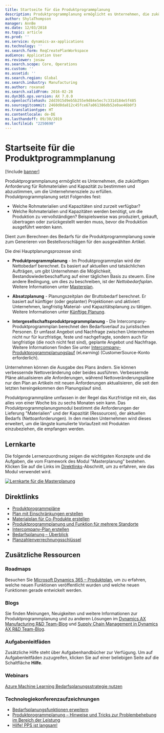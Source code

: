 ```yaml
---
title: Startseite für die Produktprogrammplanung
description: Produktprogrammplanung ermöglicht es Unternehmen, die zukünftigen Anforderung für Rohmaterialen und Kapazität zu bestimmen und abzustimmen, um die Unternehmensziele zu erfüllen.
author: ShylaThompson
manager: AnnBe
ms.date: 12/03/2018
ms.topic: article
ms.prod: ''
ms.service: dynamics-ax-applications
ms.technology: ''
ms.search.form: ReqCreatePlanWorkspace
audience: Application User
ms.reviewer: josaw
ms.search.scope: Core, Operations
ms.custom: ''
ms.assetid: ''
ms.search.region: Global
ms.search.industry: Manufacturing
ms.author: roxanad
ms.search.validFrom: 2016-02-28
ms.dyn365.ops.version: AX 7.0.0
ms.openlocfilehash: 2dd3915d9eb5b255e9d84e5ec7c331d184e5f485
ms.sourcegitcommit: 2460d0da812c45fce67a061386db52e0ae46b0f3
ms.translationtype: HT
ms.contentlocale: de-DE
ms.lasthandoff: 09/30/2019
ms.locfileid: "2250690"
---
```

# <a name="master-planning-home-page"></a>Startseite für die Produktprogrammplanung

[!include [banner](../includes/banner.md)]

Produktprogrammplanung ermöglicht es Unternehmen, die zukünftigen Anforderung für Rohmaterialen und Kapazität zu bestimmen und abzustimmen, um die Unternehmensziele zu erfüllen. Produktprogrammplanung setzt Folgendes fest: 

-  Welche Rohmaterialien und Kapazitäten sind zurzeit verfügbar? 
-  Welche Rohmaterialien und Kapazitäten werden benötigt, um die Produktion zu vervollständigen? Beispielsweise was produziert, gekauft, übertragen oder zurückgestellt werden muss, bevor die Produktion ausgeführt werden kann.

Dient zum Berechnen des Bedarfs für die Produktprogrammplanung sowie zum Generieren von Bestellvorschlägen für den ausgewählten Artikel.

Die drei Hauptplanungsprozesse sind:

-  **Produktprogrammplanung** - Im Produktprogrammplan wird der Nettobedarf berechnet. Es basiert auf aktuellen und tatsächlichen Aufträgen, um gibt Unternehmen die Möglichkeit, Bestandswiederbeschaffung auf einer täglichen Basis zu steuern. Eine andere Bedingung, um dies zu beschreiben, ist der *Nettobedarfsplan*. Weitere Informationen unter [Masterplan](master-plans.md). 

-  **Absatzplanung** - Planungszeitplan der Bruttobedarf berechnet. Er basiert auf künftiger (oder geplanter) Projektionen und aktiviert Unternehmen, langfristig Material- und Kapazitätsplanung zu tätigen. Weitere Informationen unter [Künftige Planung](introduction-demand-forecasting.md). 

-  **Intergesellschaftsproduktprogrammplanung** - Die Intercompany-Produktprogrammplan berechnet den Bedarfsverlauf zu juristischen Personen. Er umfasst Angebot und Nachfrage zwischen Unternehmen nicht nur für kurzfristige, feste und nachgefragte, sondern auch für langfristige (die noch nicht fest sind), geplante Angebot und Nachfrage. Weitere Informationen finden Sie unter [Intercompany-Produktprogrammplanungslauf](https://mbspartner.microsoft.com/AX/CourseOverview/1276) (eLearning) (CustomerSource-Konto erforderlich). 

Unternehmen können die Ausgabe des Plans ändern. Sie können verbessernde Nettoveränderung oder beides ausführen. Verbessernde Pläne aktualisieren alle Anforderungen, während Nettoveränderungspläne nur den Plan an Artikeln mit neuen Anforderungen aktualisieren, die seit den letzten hereingekommen den Planungslauf sind.

Produktprogrammpläne umfassen in der Regel das Kurzfristige mit ein, das alles von einer Woche bis zu sechs Monaten sein kann. Das Produktprogrammplanungsmodul bestimmt die Anforderungen der Lieferung "Materialien" und der Kapazität (Ressourcen), der aktuellen Bedarfs (Nettoanforderungen). In den meisten Unternehmen wird dieses erweitert, um die längste kumulierte Vorlaufzeit mit Produkten einzubeziehen, die empfangen werden.

## <a name="learning-map"></a>Lernkarte

Die folgende Lernenzuordnung zeigen die wichtigsten Konzepte und die Aufgaben, die vom Framework des Modul "Masterplanung" bestehen. Klicken Sie auf die Links im [Direktlinks](#quick-links)-Abschnitt, um zu erfahren, wie das Modul verwendet wird.

[![Lernkarte für die Masterplanung](./media/master-planning-learning-map.png)](./media/master-planning-learning-map.png)

## <a name="quick-links"></a>Direktlinks

- [Produktprogrammpläne](master-plans.md)  
- [Plan mit Einschränkungen erstellen](./tasks/constrained-plan.md)
- [Materialplan für Co-Produkte erstellen](./tasks/create-material-plan-co-products.md)
- [Produktprogrammplanung und Funktion für mehrere Standorte](master-plan-multisite-functionality.md)
- [Intercompany-Plan erstellen](./tasks/create-intercompany-plan.md)
- [Bedarfsplanung – Überblick](introduction-demand-forecasting.md)
- [Planzahlenverrechnungsschlüssel](reduction-keys.md)
                                  
## <a name="additional-resources"></a>Zusätzliche Ressourcen

### <a name="roadmaps"></a>Roadmaps
Besuchen Sie [Microsoft Dynamics 365 – Produktplan](https://roadmap.dynamics.com/), um zu erfahren, welche neuen Funktionen veröffentlicht wurden und welche neuen Funktionen gerade entwickelt werden.

### <a name="blogs"></a>Blogs
Sie finden Meinungen, Neuigkeiten und weitere Informationen zur Produktprogrammplanung und zu anderen Lösungen im [Dynamics AX Manufacturing R&D Team-Blog](https://blogs.msdn.microsoft.com/axmfg) und [Supply Chain Management in Dynamics AX R&D Team-Blog](https://blogs.msdn.microsoft.com/dynamicsaxscm).

### <a name="task-guides"></a>Aufgabenleitfäden
Zusätzliche Hilfe steht über Aufgabenhandbücher zur Verfügung. Um auf Aufgabenleitfäden zuzugreifen, klicken Sie auf einer beliebigen Seite auf die Schaltfläche **Hilfe**.

### <a name="webinars"></a>Webinars
[Azure Machine Learning Bedarfsplanungsstrategie nutzen](https://www.youtube.com/watch?v=4nQsccdFFDA&feature=youtu.be)

### <a name="tech-conference-recordings"></a>Technologiekonferenzaufzeichnungen
-  [Bedarfsplanungsfunktionen erweitern](https://www.youtube.com/watch?v=4OIKIXLiNjI&feature=youtu.be)
-  [Produktprogrammplanung – Hinweise und Tricks zur Problembehebung im Bereich der Leistung](https://youtu.be/7v8BPmEs9Dg)
-  [Hilfe! PPS ist langsam!](https://youtu.be/RLXybx20B5o)



